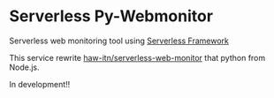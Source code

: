 # Serverless Py-Webmonitor
Serverless web monitoring tool using [Serverless Framework](https://serverless.com/)

This service rewrite [haw-itn/serverless-web-monitor](https://github.com/haw-itn/serverless-web-monitor) that python from Node.js.

In development!!

